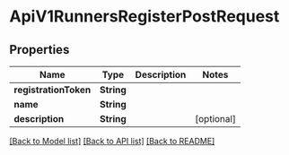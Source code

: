 # ApiV1RunnersRegisterPostRequest

## Properties
Name | Type | Description | Notes
------------ | ------------- | ------------- | -------------
**registrationToken** | **String** |  | 
**name** | **String** |  | 
**description** | **String** |  | [optional] 

[[Back to Model list]](../README.md#documentation-for-models) [[Back to API list]](../README.md#documentation-for-api-endpoints) [[Back to README]](../README.md)


